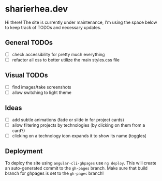 # sharierhea.dev 

Hi there! The site is currently under maintenance, I'm using the space below to keep track of TODOs and necessary updates.

## General TODOs

- [ ] check accessibility for pretty much everything
- [ ] refactor all css to better utilize the main styles.css file

## Visual TODOs

- [ ] find images/take screenshots
- [ ] allow switching to light theme

## Ideas

- [ ] add subtle animations (fade or slide in for project cards)
- [ ] allow filtering projects by technologies (by clicking on them from a card?)
- [ ] clicking on a technology icon expands it to show its name (toggles)

## Deployment

To deploy the site using `angular-cli-ghpages` use `ng deploy`. This will create an auto-generated commit to the `gh-pages` branch. Make sure that build branch for ghpages is set to the `gh-pages` branch!
